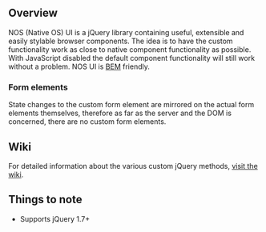 ## Overview
NOS (Native OS) UI is a jQuery library containing useful, extensible and easily stylable browser components. The idea is to have the custom functionality work as close to native component functionality as possible. With JavaScript disabled the default component functionality will still work without a problem.
NOS UI is [BEM](http://nicolasgallagher.com/about-html-semantics-front-end-architecture/) friendly.

### Form elements
State changes to the custom form element are mirrored on the actual form elements themselves, therefore as far as the server and the DOM is concerned, there are no custom form elements. 

## Wiki
For detailed information about the various custom jQuery methods, [visit the wiki](https://github.com/NATIVEVML/NOS-UI/wiki).

## Things to note
* Supports jQuery 1.7+
